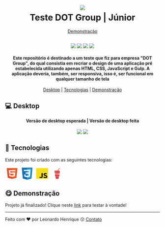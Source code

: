 <h1 align="center">
  <img src="https://i.ibb.co/4Tz5BwB/1624295414344.jpg" width="100">
  <br>
  Teste DOT Group | Júnior
</h1>

<p align="center">
  <a href="https://teste-dot-leohpc.vercel.app">Demonstração</a>
</p>

<p align="center">
  <br>
  <img src="https://img.shields.io/github/languages/top/leohpc/teste-dot">
  <img src="https://img.shields.io/github/issues/leohpc/teste-dot">
  <img src="https://img.shields.io/github/forks/leohpc/teste-dot">
  <img src="https://img.shields.io/github/stars/leohpc/teste-dot">
</p>

<h4 align="center">
  Este repositório é destinado a um teste que fiz para empresa "DOT Group", do qual consistia em recriar o design de uma aplicação pré estabelecida utilizando apenas HTML, CSS, JavaScript e Gulp. A aplicação deveria, também, ser responsiva, isso é, ser funcional em qualquer tamanho de tela
</h4>

<p align="center">
  <a href="#computer-desktop">Desktop</a> | <a href="#rocket-tecnologias">Tecnologias</a> | <a href="#yum-demonstração">Demonstração</a>
</p>
  
## :computer: Desktop

<h4 align="center">
  Versão de desktop esperada | Versão de desktop feita
</h4>

<div align="center">
  <img src="https://i.ibb.co/tMGqDMy/Prova-Front-End-Junior-Desk.png" width=49% >
  <img src="https://i.ibb.co/d5SmK0x/teste-dot-leohpc-vercel-app-teste-dot.png" width=49% >
</div>

## :rocket: Tecnologias

Este projeto foi criado com as seguintes tecnologias:

  <div style="display: inline_block">
    <img align="center" alt="HTML" height="40" width="45" src="https://github.com/vscode-icons/vscode-icons/blob/master/icons/file_type_html.svg">
    <img align="center" alt="CSS" height="45" width="45" src="https://github.com/vscode-icons/vscode-icons/blob/master/icons/file_type_css.svg">
    <img align="center" alt="JavaScript" height="40" width="45" src="https://github.com/vscode-icons/vscode-icons/blob/master/icons/file_type_js_official.svg" />
    <img align="center" alt="Gulp" height="40" width="45" src="https://github.com/vscode-icons/vscode-icons/blob/master/icons/file_type_gulp.svg" />                        
  </div>

## :yum: Demonstração

Projeto já finalizado! Clique neste <a href="https://teste-dot-leohpc.vercel.app">link</a> para testar à vontade!

---

Feito com ❤ por Leonardo Henrique :kissing: [Contato](https://www.linkedin.com/in/leonardo-henrique-33a3ab210)
